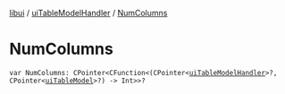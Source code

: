 [libui](../README.md) / [uiTableModelHandler](README.md) / [NumColumns](-num-columns.md)

# NumColumns

`var NumColumns: CPointer<CFunction<(CPointer<`[`uiTableModelHandler`](README.md)`>?, CPointer<`[`uiTableModel`](../ui-table-model.md)`>?) -> Int>>?`